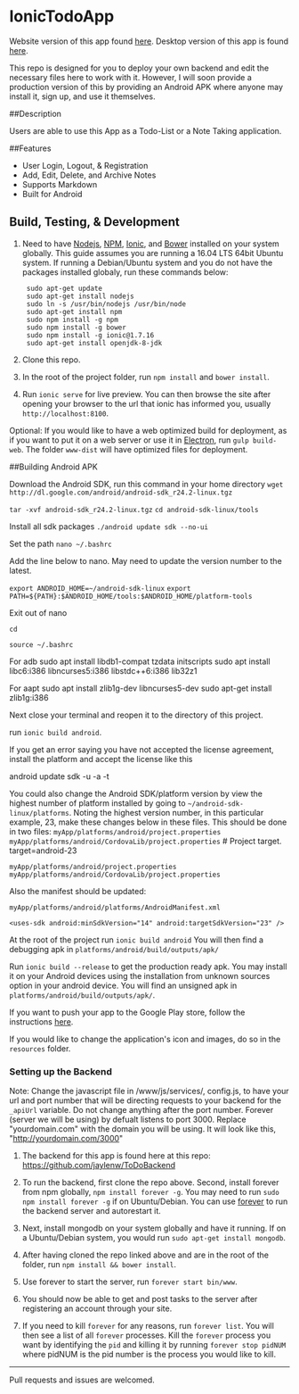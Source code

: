 # IonicTodoApp

Website version of this app found [here](https://github.com/jaylenw/AngularJsTodoApp). Desktop version of this app is found [here](https://github.com/jaylenw/ElectronTodoApp).

This repo is designed for you to deploy your own backend and edit the necessary files here to work with it. However, I will soon provide a production version of this by providing an Android APK where anyone may install it, sign up, and use it themselves.

##Description

Users are able to use this App as a Todo-List or a Note Taking application.

##Features

* User Login, Logout, & Registration
* Add, Edit, Delete, and Archive Notes
* Supports Markdown
* Built for Android

## Build, Testing, & Development

1. Need to have [Nodejs](https://nodejs.org/en/), [NPM](https://www.npmjs.com/), [Ionic](http://ionicframework.com/), and [Bower](https://bower.io/) installed on your system globally. This guide assumes you are running a 16.04 LTS 64bit Ubuntu system. If running a Debian/Ubuntu system and you do not have the packages installed globaly, run these commands below:

        sudo apt-get update  
        sudo apt-get install nodejs  
        sudo ln -s /usr/bin/nodejs /usr/bin/node  
        sudo apt-get install npm
        sudo npm install -g npm
        sudo npm install -g bower
        sudo npm install -g ionic@1.7.16
        sudo apt-get install openjdk-8-jdk

2. Clone this repo.

3. In the root of the project folder, run `npm install` and `bower install`.

4. Run `ionic serve` for live preview. You can then browse the site after opening your browser to the url that ionic has informed you, usually `http://localhost:8100`.

Optional: If you would like to have a web optimized build for deployment, as if you want to put it on a web server or use it in [Electron](http://electron.atom.io/), run `gulp build-web`. The folder `www-dist` will have optimized files for deployment.

##Building Android APK

Download the Android SDK, run this command in your home directory
`wget http://dl.google.com/android/android-sdk_r24.2-linux.tgz`

`tar -xvf android-sdk_r24.2-linux.tgz`
`cd android-sdk-linux/tools`

Install all sdk packages
`./android update sdk --no-ui`

Set the path
`nano ~/.bashrc`

Add the line below to nano. May need to update the version number to the latest.

`export ANDROID_HOME=~/android-sdk-linux`
`export PATH=${PATH}:$ANDROID_HOME/tools:$ANDROID_HOME/platform-tools`

Exit out of nano

`cd`

`source ~/.bashrc`

For adb
        sudo apt install libdb1-compat tzdata initscripts
        sudo apt install libc6:i386 libncurses5:i386 libstdc++6:i386 lib32z1

For aapt
        sudo apt install zlib1g-dev libncurses5-dev
        sudo apt-get install zlib1g:i386

Next close your terminal and reopen it to the directory of this project.

run `ionic build android`.

If you get an error saying you have not accepted the license agreement,
install the platform and accept the license like this

android update sdk -u -a -t <platform number>

You could also change the Android SDK/platform version by view the highest number
of platform installed by going to `~/android-sdk-linux/platforms`. Noting the highest
version number, in this particular example, 23, make these changes below in these files.
This should be done in two files:
`myApp/platforms/android/project.properties`
`myApp/platforms/android/CordovaLib/project.properties`
	       # Project target.
	       target=android-23

`myApp/platforms/android/project.properties myApp/platforms/android/CordovaLib/project.properties`

Also the manifest should be updated:

`myApp/platforms/android/platforms/AndroidManifest.xml`

`<uses-sdk android:minSdkVersion="14" android:targetSdkVersion="23" />`

At the root of the project run `ionic build android`
You will then find a debugging apk in `platforms/android/build/outputs/apk/`

Run `ionic build --release` to get the production ready apk. You may install it
on your Android devices using the installation from unknown sources option in
your android device. You will find an unsigned apk in `platforms/android/build/outputs/apk/`.

If you want to push your app to the Google Play store, follow the instructions
[here](http://ionicframework.com/docs/guide/publishing.html).

If you would like to change the application's icon and images, do so in the
`resources` folder.


### Setting up the Backend

Note: Change the javascript file in /www/js/services/, config.js,  to have your url and port number
   that will be directing requests to your backend for the `_apiUrl` variable. Do not change anything after the port number. Forever (server we will be using) by defualt listens to port 3000. Replace "yourdomain.com" with the domain you will be using. It will look like this, "http://yourdomain.com/3000"

1. The backend for this app is found here at this repo: https://github.com/jaylenw/ToDoBackend

2. To run the backend, first clone the repo above. Second, install forever from npm globally, `npm install forever -g`. You may    need to run `sudo npm install forever -g` if on Ubuntu/Debian.
   You can use [forever](https://www.npmjs.com/package/forever) to run the backend server and autorestart it.

3. Next, install mongodb on your system globally and have it running. If on a Ubuntu/Debian system, you would run
   `sudo apt-get install mongodb`.

4. After having cloned the repo linked above and are in the root of the folder, run `npm install && bower install`.

5. Use forever to start the server, run `forever start bin/www`.

6. You should now be able to get and post tasks to the server after registering an account through your site.

7. If you need to kill `forever` for any reasons, run `forever list`. You will then see a list of all `forever` processes. Kill the `forever` process you want
by identifying the `pid` and killing it by running `forever stop pidNUM` where pidNUM is the pid number is the process you would like to kill.

--------------------------------------------------------------------------------------------------------------

Pull requests and issues are welcomed.
